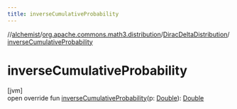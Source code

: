 ```yaml
---
title: inverseCumulativeProbability
---
```

//[alchemist](../../../index.html)/[org.apache.commons.math3.distribution](../index.html)/[DiracDeltaDistribution](index.html)/[inverseCumulativeProbability](inverse-cumulative-probability.html)



# inverseCumulativeProbability



[jvm]\
open override fun [inverseCumulativeProbability](inverse-cumulative-probability.html)(p: [Double](https://kotlinlang.org/api/latest/jvm/stdlib/kotlin/-double/index.html)): [Double](https://kotlinlang.org/api/latest/jvm/stdlib/kotlin/-double/index.html)




